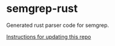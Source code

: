 # semgrep-rust

Generated rust parser code for semgrep.

[Instructions for updating this repo](https://github.com/returntocorp/ocaml-tree-sitter/blob/main/doc/release.md)
